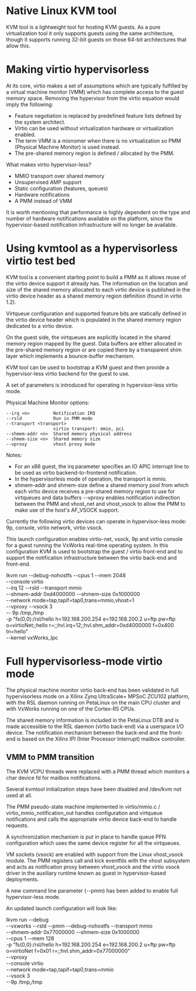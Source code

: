 # Native Linux KVM tool

KVM tool is a lightweight tool for hosting KVM guests. As a pure virtualization tool it only supports guests using the same architecture, though it supports running 32-bit guests on those 64-bit architectures that allow this.

# Making virtio hypervisorless

At its core, virtio makes a set of assumptions which are typically fulfilled by a virtual machine monitor (VMM) which has complete access to the guest memory space. Removing the hypervisor from the virtio equation would imply the following: 

- Feature negotiation is replaced by predefined feature lists defined by the system architect. 
- Virtio can be used without virtualization hardware or virtualization enabled. 
- The term VMM is a misnomer when there is no virtualization so PMM (Physical Machine Monitor) is used instead. 
- The pre-shared memory region is defined / allocated by the PMM.  

What makes virtio hypervisor-less? 
- MMIO transport over shared memory  
- Unsupervised AMP support  
- Static configuration (features, queues)  
- Hardware notifications 
- A PMM instead of VMM

It is worth mentioning that performance is highly dependent on the type and number of hardware notifications available on the platform, since the hypervisor-based notification infrastructure will no longer be available. 

# Using kvmtool as a hypervisorless virtio test bed

KVM tool is a convenient starting point to build a PMM as it allows reuse of the virtio device support it already has. The information on the location and size of the shared memory allocated to each virtio device is published in the virtio device header as a shared memory region definition (found in virtio 1.2). 

Virtqueue configuration and supported feature bits are statically defined in the virtio device header which is populated in the shared memory region dedicated to a virtio device. 

On the guest side, the virtqueues are explicitly located in the shared memory region mapped by the guest. Data buffers are either allocated in the pre-shared memory region or are copied there by a transparent shim layer which implements a bounce-buffer mechanism. 

KVM tool can be used to bootstrap a KVM guest and then provide a hypervisor-less virtio backend for the guest to use.

A set of parameters is introduced for operating in hypervisor-less virtio mode.

Physical Machine Monitor options:

```
--irq <n>         Notification IRQ
--rsld            Run in PMM mode
--transport <transport>
                  virtio transport: mmio, pci
--shmem-addr <n>  Shared memory physical address
--shmem-size <n>  Shared memory size
--vproxy          vhost proxy mode
```

Notes:

- For an x86 guest, the irq parameter specifies an IO APIC interrupt line to be used as virtio backend-to-frontend notification.
- In the hypervisorless mode of operation, the transport is mmio.
- shmem-addr and shmem-size define a shared memory pool from which each virtio device receives a pre-shared memory region to use for virtqueues and data buffers
--vproxy enables notification indirection between the PMM and vhost_net and vhost_vsock to allow the PMM to make use of the host's AF_VSOCK support.

Currently the following virtio devices can operate in hypervisor-less mode: 9p, console, virtio network, virtio vsock.

This launch configuration enables virtio-net, vsock, 9p and virtio console for a guest running the VxWorks real-time operating system. In this configuration KVM is used to bootstrap the guest / virtio front-end and to support the notification infrastructure between the virtio back-end and front-end.

lkvm run --debug-nohostfs --cpus 1 --mem 2048 \
--console virtio \
--irq 12 --rsld --transport mmio \
--shmem-addr 0xd4000000 --shmem-size 0x1000000 \
--network mode=tap,tapif=tap0,trans=mmio,vhost=1 \
--vproxy --vsock 3 \
-- 9p /tmp,/tmp \
-p "fs(0,0):/rsl/hello h=192.168.200.254 e=192.168.200.2 u=ftp pw=ftp o=virtioNet;;hello r=;;hvl.irq=12;;hvl.shm_addr=0xd4000000 f=0x400 tn=hello" \
--kernel vxWorks_lpc

# Full hypervisorless-mode virtio mode

The  physical machine monitor virtio back-end has been validated in full hypervisorless mode on a Xilinx Zynq UltraScale+ MPSoC ZCU102 platform, with the RSL daemon running on PetaLinux on the main CPU cluster and with VxWorks running on one of the Cortex-R5 CPUs.

The shared memory information is included in the PetaLinux DTB and is made accessible to the RSL daemon (virtio back-end) via a userspace I/O device. The notification mechanism between the back-end and the front-end is based on the Xilinx IPI (Inter Processor Interrupt) mailbox controller.

## VMM to PMM transition

The KVM VCPU threads were replaced with a PMM thread which monitors a char device fd for mailbox notifications.

Several kvmtool initialization steps have been disabled and /dev/kvm not used at all.

The PMM pseudo-state machine implemented in virtio/mmio.c / virtio_mmio_notification_out handles configuration and virtqueue notifications and calls the appropriate virtio device back-end to handle requests.

A synchronization mechanism is put in place to handle queue PFN configuration which uses the same device register for all the virtqueues.

VM sockets (vsock) are enabled with support from the Linux vhost_vsock module. The PMM registers call and kick eventfds with the vhost subsystem and acts as notification proxy between vhost_vsock and the virtio vsock driver in the auxiliary runtime known as guest in hypervisor-based deployments.

A new command line parameter (--pmm) has been added to enable full hypervisor-less mode.

An updated launch configuration will look like:

lkvm run --debug \
--vxworks --rsld --pmm --debug-nohostfs --transport mmio \
--shmem-addr 0x77000000 --shmem-size 0x1000000 \
--cpus 1 --mem 128 \
-p "fs(0,0):/rsl/hello h=192.168.200.254 e=192.168.200.2 u=ftp pw=ftp o=virtioNet f=0x01 r=;;hvl.shm_addr=0x77000000" \
--vproxy \
--console virtio \
--network mode=tap,tapif=tap0,trans=mmio \
--vsock 3 \
--9p /tmp,/tmp




